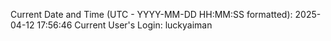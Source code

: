 Current Date and Time (UTC - YYYY-MM-DD HH:MM:SS formatted): 2025-04-12 17:56:46
Current User's Login: luckyaiman
